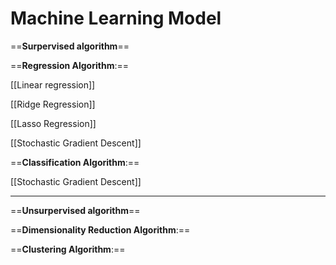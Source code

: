 # Machine Learning Model

==**Surpervised algorithm**==

==**Regression Algorithm**:==

[[Linear regression]]

[[Ridge Regression]]

[[Lasso Regression]]

[[Stochastic Gradient Descent]]



==**Classification Algorithm**:==

[[Stochastic Gradient Descent]]

---

==**Unsurpervised algorithm**==


==**Dimensionality Reduction Algorithm**:==


==**Clustering Algorithm**:==


